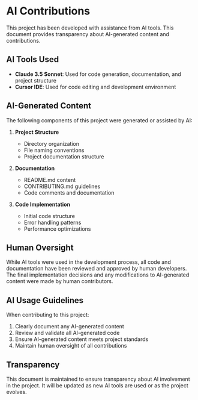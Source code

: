 # AI Contributions

This project has been developed with assistance from AI tools. This document provides transparency about AI-generated content and contributions.

## AI Tools Used

- **Claude 3.5 Sonnet**: Used for code generation, documentation, and project structure
- **Cursor IDE**: Used for code editing and development environment

## AI-Generated Content

The following components of this project were generated or assisted by AI:

1. **Project Structure**
   - Directory organization
   - File naming conventions
   - Project documentation structure

2. **Documentation**
   - README.md content
   - CONTRIBUTING.md guidelines
   - Code comments and documentation

3. **Code Implementation**
   - Initial code structure
   - Error handling patterns
   - Performance optimizations

## Human Oversight

While AI tools were used in the development process, all code and documentation have been reviewed and approved by human developers. The final implementation decisions and any modifications to AI-generated content were made by human contributors.

## AI Usage Guidelines

When contributing to this project:

1. Clearly document any AI-generated content
2. Review and validate all AI-generated code
3. Ensure AI-generated content meets project standards
4. Maintain human oversight of all contributions

## Transparency

This document is maintained to ensure transparency about AI involvement in the project. It will be updated as new AI tools are used or as the project evolves. 